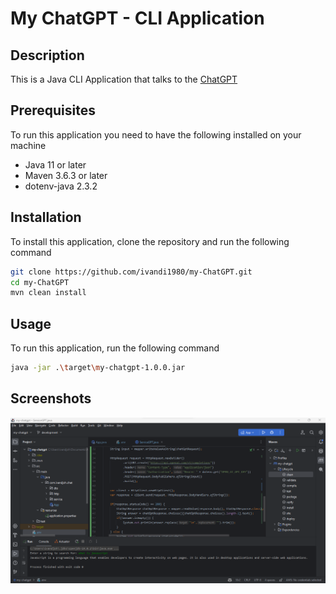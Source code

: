 # My ChatGPT - CLI Application

## Description

This is a Java CLI Application that talks to the [ChatGPT](https://chat.openai.com/auth/login)

## Prerequisites

To run this application you need to have the following installed on your machine

- Java 11 or later
- Maven 3.6.3 or later
- dotenv-java 2.3.2

## Installation

To install this application, clone the repository and run the following command

```bash
git clone https://github.com/ivandi1980/my-ChatGPT.git
cd my-ChatGPT
mvn clean install
```

## Usage

To run this application, run the following command

```bash
java -jar .\target\my-chatgpt-1.0.0.jar
```

## Screenshots

![Chat Result](./src/main/resources/Assets/cli_result.png)